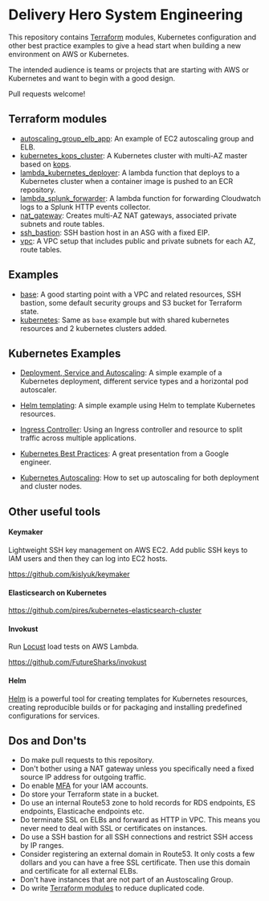 # Delivery Hero System Engineering

This repository contains [Terraform](https://www.terraform.io/) modules, Kubernetes configuration and other best practice examples to give a head start when building a new environment on AWS or Kubernetes.

The intended audience is teams or projects that are starting with AWS or Kubernetes and want to begin with a good design.

Pull requests welcome!

## Terraform modules

- [autoscaling_group_elb_app](terraform/aws/modules/autoscaling_group_elb_app): An example of EC2 autoscaling group and ELB.
- [kubernetes_kops_cluster](terraform/aws/modules/kubernetes_kops_cluster): A Kubernetes cluster with multi-AZ master based on [kops](https://github.com/kubernetes/kops).
- [lambda_kubernetes_deployer](terraform/aws/modules/lambda_kubernetes_deployer): A lambda function that deploys to a Kubernetes cluster when a container image is pushed to an ECR repository.
- [lambda_splunk_forwarder](terraform/aws/modules/lambda_splunk_forwarder): A lambda function for forwarding Cloudwatch logs to a Splunk HTTP events collector.
- [nat_gateway](terraform/aws/modules/nat_gateway): Creates multi-AZ NAT gateways, associated private subnets and route tables.
- [ssh_bastion](terraform/aws/modules/ssh_bastion): SSH bastion host in an ASG with a fixed EIP.
- [vpc](terraform/aws/modules/vpc): A VPC setup that includes public and private subnets for each AZ, route tables.

## Examples

- [base](terraform/aws/examples/base): A good starting point with a VPC and related resources, SSH bastion, some default security groups and S3 bucket for Terraform state.
- [kubernetes](terraform/aws/examples/kubernetes): Same as `base` example but with shared kubernetes resources and 2 kubernetes clusters added.

## Kubernetes Examples

- [Deployment, Service and Autoscaling](kubernetes/examples/deployment_service): A simple example of a Kubernetes deployment, different service types and a horizontal pod autoscaler.

- [Helm templating](kubernetes/examples/helm): A simple example using Helm to template Kubernetes resources.

- [Ingress Controller](kubernetes/examples/ingress): Using an Ingress controller and resource to split traffic across multiple applications.

- [Kubernetes Best Practices](https://speakerdeck.com/thesandlord/kubernetes-best-practices): A great presentation from a Google engineer.

- [Kubernetes Autoscaling](kubernetes/examples/autoscaling): How to set up autoscaling for both deployment and cluster nodes.

## Other useful tools

#### Keymaker

Lightweight SSH key management on AWS EC2. Add public SSH keys to IAM users and then they can log into EC2 hosts.

https://github.com/kislyuk/keymaker

#### Elasticsearch on Kubernetes

https://github.com/pires/kubernetes-elasticsearch-cluster

#### Invokust

Run [Locust](http://locust.io/) load tests on AWS Lambda.

https://github.com/FutureSharks/invokust

#### Helm

[Helm](https://github.com/kubernetes/helm) is a powerful tool for creating templates for Kubernetes resources, creating reproducible builds or for packaging and installing predefined configurations for services.

## Dos and Don'ts

- Do make pull requests to this repository.
- Don't bother using a NAT gateway unless you specifically need a fixed source IP address for outgoing traffic.
- Do enable [MFA](http://docs.aws.amazon.com/IAM/latest/UserGuide/id_credentials_mfa_enable_virtual.html) for your IAM accounts.
- Do store your Terraform state in a bucket.
- Do use an internal Route53 zone to hold records for RDS endpoints, ES endpoints, Elasticache endpoints etc.
- Do terminate SSL on ELBs and forward as HTTP in VPC. This means you never need to deal with SSL or certificates on instances.
- Do use a SSH bastion for all SSH connections and restrict SSH access by IP ranges.
- Consider registering an external domain in Route53. It only costs a few dollars and you can have a free SSL certificate. Then use this domain and certificate for all external ELBs.
- Don't have instances that are not part of an Austoscaling Group.
- Do write [Terraform modules](https://www.terraform.io/docs/configuration/modules.html) to reduce duplicated code.
